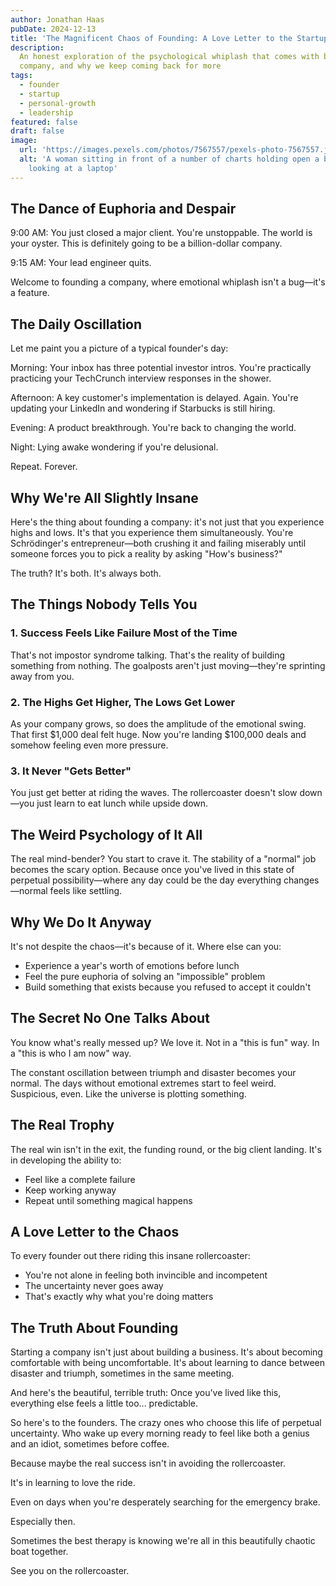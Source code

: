 ```yaml
---
author: Jonathan Haas
pubDate: 2024-12-13
title: 'The Magnificent Chaos of Founding: A Love Letter to the Startup Rollercoaster'
description:
  An honest exploration of the psychological whiplash that comes with building a
  company, and why we keep coming back for more
tags:
  - founder
  - startup
  - personal-growth
  - leadership
featured: false
draft: false
image:
  url: 'https://images.pexels.com/photos/7567557/pexels-photo-7567557.jpeg'
  alt: 'A woman sitting in front of a number of charts holding open a book while
    looking at a laptop'
---
```


## The Dance of Euphoria and Despair

9:00 AM: You just closed a major client. You're unstoppable. The world is your
oyster. This is definitely going to be a billion-dollar company.

9:15 AM: Your lead engineer quits.

Welcome to founding a company, where emotional whiplash isn't a bug—it's a
feature.

## The Daily Oscillation

Let me paint you a picture of a typical founder's day:

Morning: Your inbox has three potential investor intros. You're practically
practicing your TechCrunch interview responses in the shower.

Afternoon: A key customer's implementation is delayed. Again. You're updating
your LinkedIn and wondering if Starbucks is still hiring.

Evening: A product breakthrough. You're back to changing the world.

Night: Lying awake wondering if you're delusional.

Repeat. Forever.

## Why We're All Slightly Insane

Here's the thing about founding a company: it's not just that you experience
highs and lows. It's that you experience them simultaneously. You're
Schrödinger's entrepreneur—both crushing it and failing miserably until someone
forces you to pick a reality by asking "How's business?"

The truth? It's both. It's always both.

## The Things Nobody Tells You

### 1. Success Feels Like Failure Most of the Time

That's not impostor syndrome talking. That's the reality of building something
from nothing. The goalposts aren't just moving—they're sprinting away from you.

### 2. The Highs Get Higher, The Lows Get Lower

As your company grows, so does the amplitude of the emotional swing. That first
$1,000 deal felt huge. Now you're landing $100,000 deals and somehow feeling
even more pressure.

### 3. It Never "Gets Better"

You just get better at riding the waves. The rollercoaster doesn't slow down—you
just learn to eat lunch while upside down.

## The Weird Psychology of It All

The real mind-bender? You start to crave it. The stability of a "normal" job
becomes the scary option. Because once you've lived in this state of perpetual
possibility—where any day could be the day everything changes—normal feels like
settling.

## Why We Do It Anyway

It's not despite the chaos—it's because of it. Where else can you:

- Experience a year's worth of emotions before lunch
- Feel the pure euphoria of solving an "impossible" problem
- Build something that exists because you refused to accept it couldn't

## The Secret No One Talks About

You know what's really messed up? We love it. Not in a "this is fun" way. In a
"this is who I am now" way.

The constant oscillation between triumph and disaster becomes your normal. The
days without emotional extremes start to feel weird. Suspicious, even. Like the
universe is plotting something.

## The Real Trophy

The real win isn't in the exit, the funding round, or the big client landing.
It's in developing the ability to:

- Feel like a complete failure
- Keep working anyway
- Repeat until something magical happens

## A Love Letter to the Chaos

To every founder out there riding this insane rollercoaster:

- You're not alone in feeling both invincible and incompetent
- The uncertainty never goes away
- That's exactly why what you're doing matters

## The Truth About Founding

Starting a company isn't just about building a business. It's about becoming
comfortable with being uncomfortable. It's about learning to dance between
disaster and triumph, sometimes in the same meeting.

And here's the beautiful, terrible truth: Once you've lived like this,
everything else feels a little too... predictable.

So here's to the founders. The crazy ones who choose this life of perpetual
uncertainty. Who wake up every morning ready to feel like both a genius and an
idiot, sometimes before coffee.

Because maybe the real success isn't in avoiding the rollercoaster.

It's in learning to love the ride.

Even on days when you're desperately searching for the emergency brake.

Especially then.

Sometimes the best therapy is knowing we're all in this beautifully chaotic boat
together.

See you on the rollercoaster.
